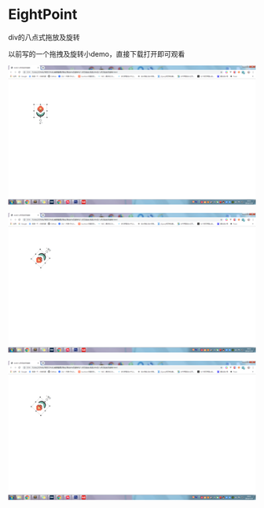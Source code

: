 # EightPoint

div的八点式拖放及旋转

以前写的一个拖拽及旋转小demo，直接下载打开即可观看

![Image text](https://github.com/Sunwendi/photo_gallery/blob/master/EightPoint1.jpg)

![Image text](https://github.com/Sunwendi/photo_gallery/blob/master/EightPoint2.jpg)

![Image text](https://github.com/Sunwendi/photo_gallery/blob/master/EightPoint3.jpg)
